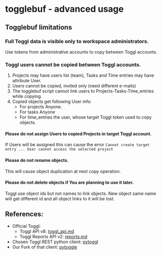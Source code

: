 # togglebuf - advanced usage

## Togglebuf limitations

### Full Toggl data is visible only to workspace administrators.

Use tokens from administrative accounts to copy between Toggl accounts.

### Toggl users cannot be copied between Toggl accounts. 

1. Projects may have users list (team), Tasks and Time entries may have attribute User.
1. Users cannot be copied, invited only (need different e-mails)
1. The togglebuf script cannot link users to Projects-Tasks-Time_entries while copying.
1. Copied objects get following User info:
    * For projects Anyone.
    * For tasks Anyone
    * For time_entries the user, whose target Toggl token used to copy objects.

#### Please do not assign Users to copied Projects in target Toggl account.

If Users will be assigned this can cause the error
`Cannot create target entry ... User cannot access the selected project`

#### Please do not rename objects.

This will cause object duplication at next copy operation.

#### Please do not delete objects if You are planning to use it later.

Toggl use object ids but not names to link objects. New object same name
will get different id and all object links to it will be lost.


## References:

* Official Toggl:
    * Toggl API v8: [toggl_api.md](https://github.com/toggl/toggl_api_docs/blob/master/toggl_api.md)
    * Toggl Reports API v2: [reports.md](https://github.com/toggl/toggl_api_docs/blob/master/reports.md)
* Chosen Toggl REST python client: [pytoggl](https://github.com/jamespcole/pytoggl)
* Our Fork of that client: [pytoggle](https://github.com/ops-guru/pytoggle.git)




